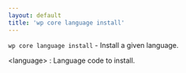 ```yaml
---
layout: default
title: 'wp core language install'
---
```


`wp core language install` - Install a given language.

&lt;language&gt;
: Language code to install.

